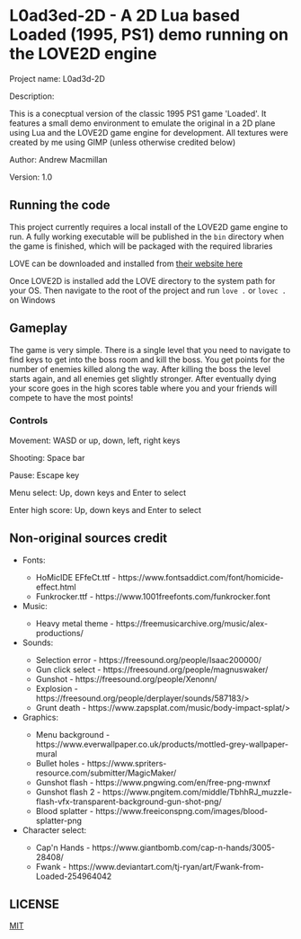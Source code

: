 <h1>L0ad3ed-2D - A 2D Lua based Loaded (1995, PS1) demo running on the LOVE2D engine</h1>

<p>Project name: L0ad3d-2D</p>
<p>Description:</p> 
<p>This is a conecptual version of the classic 1995
PS1 game 'Loaded'. It features a small demo environment
to emulate the original in a 2D plane using Lua and
the LOVE2D game engine for development. All textures
were created by me using GIMP (unless otherwise credited
below)</p>

<p>Author: Andrew Macmillan</p>
<p>Version: 1.0</p>

<h2>Running the code</h2>

<p>This project currently requires a local install of the LOVE2D game engine to run.
A fully working executable will be published in the <code>bin</code> directory
when the game is finished, which will be packaged with the required libraries</p>

<p>LOVE can be downloaded and installed from <a href="https://www.love2d.org/">their 
website here</a></p>

<p>Once LOVE2D is installed add the LOVE directory to the system path for your OS. Then 
navigate to the root of the project and run <code>love .</code> or <code>lovec .</code> 
on Windows</p>

<h2>Gameplay</h2>

<p>The game is very simple. There is a single level that you need to navigate to find keys
to get into the boss room and kill the boss. You get points for the number of enemies killed
along the way. After killing the boss the level starts again, and all enemies get slightly
stronger. After eventually dying your score goes in the high scores table where you and
your friends will compete to have the most points!</p>

<h3>Controls</h3>

<p>Movement: WASD or up, down, left, right keys</p>
<p>Shooting: Space bar</p>
<p>Pause: Escape key</p>
<p>Menu select: Up, down keys and Enter to select</p>
<p>Enter high score: Up, down keys and Enter to select</p>

<h2>Non-original sources credit</h2>

<ul>
    <li>Fonts:</li>
        <ul>
            <li>HoMicIDE EFfeCt.ttf - https://www.fontsaddict.com/font/homicide-effect.html</li>
            <li>Funkrocker.ttf      - https://www.1001freefonts.com/funkrocker.font</li>
        </ul>
    <li>Music:</li>
        <ul>
            <li>Heavy metal theme   - https://freemusicarchive.org/music/alex-productions/</li>
        </ul>
    <li>Sounds:</li>
        <ul>
            <li>Selection error     - https://freesound.org/people/Isaac200000/</li>
            <li>Gun click select    - https://freesound.org/people/magnuswaker/</li>
            <li>Gunshot             - https://freesound.org/people/Xenonn/</li>
            <li>Explosion           - https://freesound.org/people/derplayer/sounds/587183/></li>
            <li>Grunt death         - https://www.zapsplat.com/music/body-impact-splat/></li>
        </ul>
    <li>Graphics:</li>
        <ul>
            <li>Menu background     - https://www.everwallpaper.co.uk/products/mottled-grey-wallpaper-mural</li>
            <li>Bullet holes        - https://www.spriters-resource.com/submitter/MagicMaker/</li>
            <li>Gunshot flash       - https://www.pngwing.com/en/free-png-mwnxf</li>
            <li>Gunshot flash 2     - https://www.pngitem.com/middle/TbhhRJ_muzzle-flash-vfx-transparent-background-gun-shot-png/
            <li>Blood splatter      - https://www.freeiconspng.com/images/blood-splatter-png</li>
        </ul>
    <li>Character select:</li>
        <ul>
            <li>Cap'n Hands         - https://www.giantbomb.com/cap-n-hands/3005-28408/</li>
            <li>Fwank               - https://www.deviantart.com/tj-ryan/art/Fwank-from-Loaded-254964042</il>
        </ul>
</ul>

<h2>LICENSE</h2>

<a href="https://github.com/sedexdev/l0ad3d-2d/blob/main/LICENSE">MIT<a>